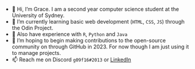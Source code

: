 - 👋 Hi, I’m Grace. I am a second year computer science student at the University of Sydney.
- 🌱 I’m currently learning basic web development (`HTML`, `CSS`, `JS`) through the Odin Project.
- 📔 Also have experience with `R`, `Python` and `Java`
- 💞️ I’m hoping to begin making contributions to the open-source community on through GitHub in 2023. For now though I am just using it to manage projects.
- 📫 Reach me on Discord `g09f16#2013` or [LinkedIn](https://www.linkedin.com/in/gracefry)

<!---
g16f09/g16f09 is a ✨ special ✨ repository because its `README.md` (this file) appears on your GitHub profile.
You can click the Preview link to take a look at your changes.
--->
